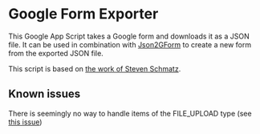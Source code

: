 # Google Form Exporter

This Google App Script takes a Google form and downloads it as a JSON file. It can be used in combination with [Json2GForm](https://github.com/SableRaf/Json2GForm/) to create a new form from the exported JSON file.

This script is based on [the work of Steven Schmatz](https://github.com/stevenschmatz/export-google-form).

## Known issues
There is seemingly no way to handle items of the FILE_UPLOAD type (see [this issue](https://github.com/stevenschmatz/export-google-form/issues/4))
